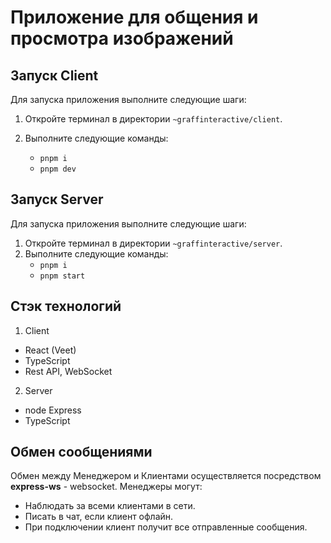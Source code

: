 # Приложение для общения и просмотра изображений

## Запуск Client

Для запуска приложения выполните следующие шаги:

1. Откройте терминал в директории `~graffinteractive/client`.
2. Выполните следующие команды:

   - `pnpm i`
   - `pnpm dev`

## Запуск Server

Для запуска приложения выполните следующие шаги:

1. Откройте терминал в директории `~graffinteractive/server`.
2. Выполните следующие команды:
   - `pnpm i`
   - `pnpm start`

## Стэк технологий

1. Client

- React (Veet)
- TypeScript
- Rest API, WebSocket

2. Server

- node Express
- TypeScript

## Обмен сообщениями

Обмен между Менеджером и Клиентами осуществляется посредством **express-ws** - websocket. Менеджеры могут:

- Наблюдать за всеми клиентами в сети.
- Писать в чат, если клиент офлайн.
- При подключении клиент получит все отправленные сообщения.
